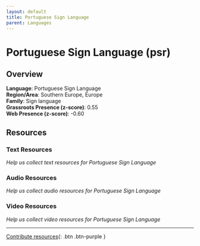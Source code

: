 ```yaml
---
layout: default
title: Portuguese Sign Language
parent: Languages
---
```


# Portuguese Sign Language (psr)

## Overview

**Language**: Portuguese Sign Language  
**Region/Area**: Southern Europe, Europe  
**Family**: Sign language  
**Grassroots Presence (z-score)**: 0.55  
**Web Presence (z-score)**: -0.60  

## Resources

### Text Resources
*Help us collect text resources for Portuguese Sign Language*

### Audio Resources
*Help us collect audio resources for Portuguese Sign Language*

### Video Resources
*Help us collect video resources for Portuguese Sign Language*

---

[Contribute resources](https://forms.office.com/e/1SfLJx3u1r){: .btn .btn-purple }
